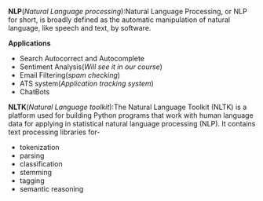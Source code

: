 **NLP**(_Natural Language processing_):Natural Language Processing, or NLP for short, is broadly defined as the automatic manipulation of natural language, like speech and text, by software.  

**Applications**
* Search Autocorrect and Autocomplete
* Sentiment Analysis(_Will see it in our course_)
* Email Filtering(_spam checking_)
* ATS system(_Application tracking system_)
* ChatBots  

**NLTK**(_Natural Language toolkit_):The Natural Language Toolkit (NLTK) is a platform used for building Python programs that work with human language data for applying in statistical natural language processing (NLP).
It contains text processing libraries for-  
* tokenization
* parsing
* classification
* stemming
* tagging
* semantic reasoning




